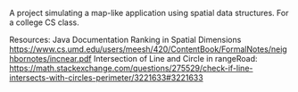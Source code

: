 A project simulating a map-like application using spatial data structures.
For a college CS class. 

Resources:
Java Documentation
Ranking in Spatial Dimensions https://www.cs.umd.edu/users/meesh/420/ContentBook/FormalNotes/neighbornotes/incnear.pdf
Intersection of Line and Circle in rangeRoad:
https://math.stackexchange.com/questions/275529/check-if-line-intersects-with-circles-perimeter/3221633#3221633
